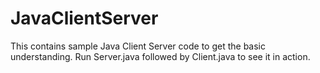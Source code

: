 # JavaClientServer
This contains sample Java Client Server code to get the basic understanding. Run Server.java followed by Client.java to see it in action.
